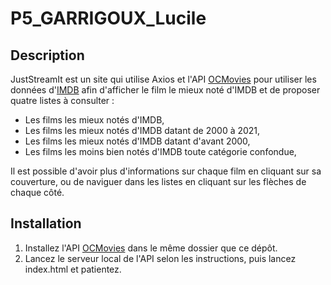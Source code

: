 # P5_GARRIGOUX_Lucile

## Description
JustStreamIt est un site qui utilise Axios et l'API [OCMovies](https://github.com/OpenClassrooms-Student-Center/OCMovies-API-EN-FR) pour utiliser les données d'[IMDB](https://www.imdb.com/) afin d'afficher le film le mieux noté d'IMDB et de proposer quatre listes à consulter :
-  Les films les mieux notés d'IMDB,
-  Les films les mieux notés d'IMDB datant de 2000 à 2021,
-  Les films les mieux notés d'IMDB datant d'avant 2000,
-  Les films les moins bien notés d'IMDB toute catégorie confondue,

Il est possible d'avoir plus d'informations sur chaque film en cliquant sur sa couverture, ou de naviguer dans les listes en cliquant sur les flèches de chaque côté.

## Installation
1) Installez l'API [OCMovies](https://github.com/OpenClassrooms-Student-Center/OCMovies-API-EN-FR) dans le même dossier que ce dépôt.
2) Lancez le serveur local de l'API selon les instructions, puis lancez index.html et patientez.
